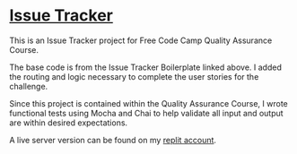 # [Issue Tracker](https://www.freecodecamp.org/learn/quality-assurance/quality-assurance-projects/issue-tracker)

This is an Issue Tracker project for Free Code Camp Quality Assurance Course.

The base code is from the Issue Tracker Boilerplate linked above. I added the routing and logic necessary to complete the user stories for the challenge.

Since this project is contained within the Quality Assurance Course, I wrote functional tests using Mocha and Chai to help validate all input and output are within desired expectations.

A live server version can be found on my [replit account](https://replit.com/@JacobSwartzentr).
